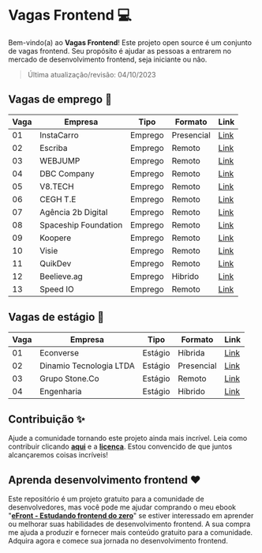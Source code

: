 # Vagas Frontend 💻

Bem-vindo(a) ao **Vagas Frontend**! Este projeto open source é um conjunto de vagas frontend. Seu propósito é ajudar as pessoas a entrarem no mercado de desenvolvimento frontend, seja iniciante ou não.

> Última atualização/revisão: 04/10/2023

## Vagas de emprego 🎉

| Vaga | Empresa              | Tipo    | Formato    | Link                                    |
| ---- | -------------------- | ------- | ---------- | --------------------------------------- |
| 01   | InstaCarro           | Emprego | Presencial | [Link](https://encurtador.com.br/mpV24) |
| 02   | Escriba              | Emprego | Remoto     | [Link](https://bit.ly/emprego-efront-1) |
| 03   | WEBJUMP              | Emprego | Remoto     | [Link](https://bit.ly/emprego-efront-3) |
| 04   | DBC Company          | Emprego | Remoto     | [Link](https://bit.ly/emprego-efront-4) |
| 05   | V8.TECH              | Emprego | Remoto     | [Link](https://bit.ly/emprego-efront-5) |
| 06   | CEGH T.E             | Emprego | Remoto     | [Link](https://encurtador.com.br/lnpI6) |
| 07   | Agência 2b Digital   | Emprego | Remoto     | [Link](https://encurtador.com.br/cuEFK) |
| 08   | Spaceship Foundation | Emprego | Remoto     | [Link](https://encurtador.com.br/nAGT2) |
| 09   | Koopere              | Emprego | Remoto     | [Link](https://encurtador.com.br/aguU0) |
| 10   | Visie                | Emprego | Remoto     | [Link](https://encurtador.com.br/biuzH) |
| 11   | QuikDev              | Emprego | Remoto     | [Link](https://encurtador.com.br/efxW0) |
| 12   | Beelieve.ag          | Emprego | Hibrido    | [Link](https://encurtador.com.br/drNVY) |
| 13   | Speed IO             | Emprego | Remoto     | [Link](https://bit.ly/emprego-efront-15) |

## Vagas de estágio 🎉

| Vaga | Empresa                 | Tipo    | Formato    | Link                                    |
| ---- | ----------------------- | ------- | ---------- | --------------------------------------- |
| 01   | Econverse               | Estágio | Híbrida    | [Link](https://bit.ly/estagio-efront-2) |
| 02   | Dinamio Tecnologia LTDA | Estágio | Presencial | [Link](https://encurtador.com.br/couzE) |
| 03   | Grupo Stone.Co          | Estágio | Remoto     | [Link](https://bit.ly/estagio-efront-5) |
| 04   | Engenharia              | Estágio | Híbrido    | [Link](https://bit.ly/estagio-efront-6) |

## Contribuição ✨

Ajude a comunidade tornando este projeto ainda mais incrível. Leia como contribuir clicando **[aqui](https://github.com/iuricode/desafios-frontend/blob/main/CONTRIBUTING.md)** e a **[licença](https://github.com/iuricode/desafios-frontend/blob/main/LICENSE.md)**. Estou convencido de que juntos alcançaremos coisas incríveis!

## Aprenda desenvolvimento frontend ❤️

Este repositório é um projeto gratuito para a comunidade de desenvolvedores, mas você pode me ajudar comprando o meu ebook "**[eFront - Estudando frontend do zero](https://iuricode.com/efront)**" se estiver interessado em aprender ou melhorar suas habilidades de desenvolvimento frontend. A sua compra me ajuda a produzir e fornecer mais conteúdo gratuito para a comunidade. Adquira agora e comece sua jornada no desenvolvimento frontend.
